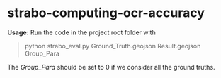 # strabo-computing-ocr-accuracy

**Usage:** Run the code in the project root folder with
> python strabo_eval.py Ground_Truth.geojson Result.geojson Group_Para

The *Group_Para* should be set to 0 if we consider all the ground truths.
